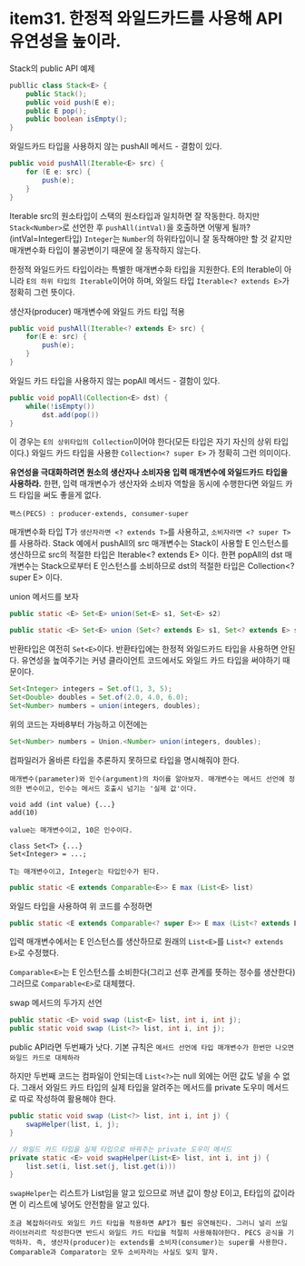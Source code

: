 # item31. 한정적 와일드카드를 사용해 API 유연성을 높이라. 

Stack의 public API 예제 
```java
publlic class Stack<E> {
    public Stack(); 
    public void push(E e);
    public E pop();
    public boolean isEmpty();
}
```
와일드카드 타입을 사용하지 않는 pushAll 메서드 - 결함이 있다.
```java
public void pushAll(Iterable<E> src) {
    for (E e: src) {
        push(e);
    }
}
```
Iterable src의 원소타입이 스택의 원소타입과 일치하면 잘 작동한다. 하지만 `Stack<Number>`로 선언한 후 `pushAll(intVal)`을 호출하면 어떻게 될까? (intVal=Integer타입) `Integer`는 `Number`의 하위타입이니 잘 동작해야만 할 것 같지만 매개변수화 타입이 불공변이기 때문에 잘 동작하지 않는다. 

한정적 와일드카드 타입이라는 특별한 매개변수화 타입을 지원한다. 
E의 Iterable이 아니라 `E의 하위 타입의 Iterable`이어야 하며, 와일드 타입 `Iterable<? extends E>`가 정확히 그런 뜻이다.

생산자(producer) 매개변수에 와일드 카드 타입 적용
```java
public void pushAll(Iterable<? extends E> src) {
    for(E e: src) {
        push(e);
    }
}
```

와일드 카드 타입을 사용하지 않는 popAll 메서드 - 결함이 있다.
```java
public void popAll(Collection<E> dst) {
    while(!isEmpty()) 
        dst.add(pop())
}
```
이 경우는 `E의 상위타입의 Collection`이어야 한다(모든 타입은 자기 자신의 상위 타입이다.) 와일드 카드 타입을 사용한 `Collection<? super E>` 가 정확히 그런 의미이다.

**유연성을 극대화하려면 원소의 생산자나 소비자용 입력 매개변수에 와일드카드 타입을 사용하라.** 한편, 입력 매개변수가 생산자와 소비자 역할을 동시에 수행한다면 와일드 카드 타입을 써도 좋을게 없다.

`팩스(PECS) : producer-extends, consumer-super`

매개변수화 타입 T가 `생산자라면 <? extends T>`를 사용하고, `소비자라면 <? super T>`를 사용하라. Stack 예에서 pushAll의 src 매개변수는 Stack이 사용할 E 인스턴스를 생산하므로 src의 적절한 타입은 Iterable<? extends E> 이다. 한편 popAll의 dst 매개변수는 Stack으로부터 E 인스턴스를 소비하므로 dst의 적절한 타입은 Collection<? super E> 이다.

union 메서드를 보자 
```java
public static <E> Set<E> union(Set<E> s1, Set<E> s2)
```

```java
public static <E> Set<E> union (Set<? extends E> s1, Set<? extends E> s2)
```
반환타입은 여전히 `Set<E>`이다. 반환타입에는 한정적 와일드카드 타입을 사용하면 안된다. 유연성을 높여주기는 커녕 클라이언트 코드에서도 와일드 카드 타입을 써야하기 때문이다. 

```java
Set<Integer> integers = Set.of(1, 3, 5);
Set<Double> doubles = Set.of(2.0, 4.0, 6.0);
Set<Number> numbers = union(integers, doubles);
```

위의 코드는 자바8부터 가능하고 이전에는 
```java
Set<Number> numbers = Union.<Number> union(integers, doubles);
```
컴파일러가 올바른 타입을 추론하지 못하므로 타입을 명시해줘야 한다. 

```
매개변수(parameter)와 인수(argument)의 차이를 알아보자. 매개변수는 메서드 선언에 정의한 변수이고, 인수는 메서드 호출시 넘기는 '실제 값'이다. 

void add (int value) {...}
add(10)

value는 매개변수이고, 10은 인수이다. 

class Set<T> {...}
Set<Integer> = ...;

T는 매개변수이고, Integer는 타입인수가 된다.
```

```java
public static <E extends Comparable<E>> E max (List<E> list)
```

와일드 타입을 사용하여 위 코드를 수정하면 
```java
public static <E extends Comparable<? super E>> E max (List<? extends E> list)
```

입력 매개변수에서는 E 인스턴스를 생산하므로 원래의 `List<E>`를 `List<? extends E>`로 수정했다. 

`Comparable<E>`는 E 인스턴스를 소비한다(그리고 선후 관계를 뜻하는 정수를 생산한다) 그러므로 `Comparable<E>`로 대체했다. 

swap 메서드의 두가지 선언 
```java
public static <E> void swap (List<E> list, int i, int j); 
public static void swap (List<?> list, int i, int j);
```

public API라면 두번째가 낫다. 기본 규칙은 `메서드 선언에 타입 매개변수가 한번만 나오면 와일드 카드로 대체하라`

하지만 두번째 코드는 컴파일이 안되는데 `List<?>`는 null 외에는 어떤 값도 넣을 수 없다. 그래서 와일드 카드 타입의 실제 타입을 알려주는 메서드를 private 도우미 메서드로 따로 작성하여 활용해야 한다. 

```java
public static void swap (List<?> list, int i, int j) {
    swapHelper(list, i, j);
}

// 와일드 카드 타입을 실제 타입으로 바꿔주는 private 도우미 메서드 
private static <E> void swapHelper(List<E> list, int i, int j) {
    list.set(i, list.set(j, list.get(i)))
}
```

`swapHelper`는 리스트가 List<E>임을 알고 있으므로 꺼낸 값이 항상 E이고, E타입의 값이라면 이 리스트에 넣어도 안전함을 알고 있다. 


```
조금 복잡하더라도 와일드 카드 타입을 적용하면 API가 훨씬 유연해진다. 그러니 널리 쓰일 라이브러리르 작성한다면 반드시 와일드 카드 타입을 적절히 사용해줘야한다. PECS 공식을 기억하자. 즉, 생산자(producer)는 extends를 소비자(consumer)는 super를 사용한다. Comparable과 Comparator는 모두 소비자라는 사실도 잊지 말자.
```
